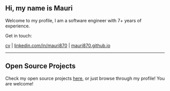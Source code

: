 ## Hi, my name is Mauri

Welcome to my profile, I am a software engineer with 7+ years of experience.

Get in touch:

[cv](https://docs.google.com/viewer?url=https://github.com/mauri870/curriculum-vitae/raw/master/cv.pdf)
 | [linkedin.com/in/mauri870](https://linkedin.com/in/mauri870)
 | [mauri870.github.io](https://mauri870.github.io)

---

## Open Source Projects

Check my open source projects [here](projects.md), or just browse through my profile! You are welcome!
